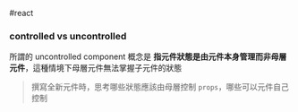 #react 

### controlled vs uncontrolled

所謂的 uncontrolled component 概念是 **指元件狀態是由元件本身管理而非母層元件**，這種情境下母層元件無法掌握子元件的狀態

> 撰寫全新元件時，思考哪些狀態應該由母層控制 `props`，哪些可以元件自己控制



